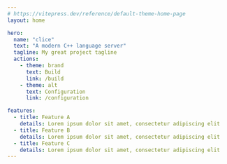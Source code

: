 ```yaml
---
# https://vitepress.dev/reference/default-theme-home-page
layout: home

hero:
  name: "clice"
  text: "A modern C++ language server"
  tagline: My great project tagline
  actions:
    - theme: brand
      text: Build
      link: /build
    - theme: alt
      text: Configuration
      link: /configuration

features:
  - title: Feature A
    details: Lorem ipsum dolor sit amet, consectetur adipiscing elit
  - title: Feature B
    details: Lorem ipsum dolor sit amet, consectetur adipiscing elit
  - title: Feature C
    details: Lorem ipsum dolor sit amet, consectetur adipiscing elit
---
```


